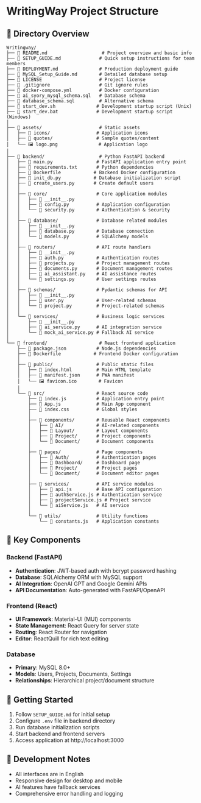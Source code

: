# WritingWay Project Structure

## 📁 Directory Overview

```
Writingway/
├── 📄 README.md                    # Project overview and basic info
├── 📄 SETUP_GUIDE.md              # Quick setup instructions for team members
├── 📄 DEPLOYMENT.md               # Production deployment guide
├── 📄 MySQL_Setup_Guide.md        # Detailed database setup
├── 📄 LICENSE                     # Project license
├── 📄 .gitignore                  # Git ignore rules
├── 📄 docker-compose.yml          # Docker configuration
├── 📄 ai_syory_mysql_schema.sql   # Database schema
├── 📄 database_schema.sql         # Alternative schema
├── 📄 start_dev.sh               # Development startup script (Unix)
├── 📄 start_dev.bat              # Development startup script (Windows)
│
├── 📁 assets/                     # Static assets
│   ├── 📁 icons/                 # Application icons
│   ├── 📁 quotes/                # Sample quotes/content
│   └── 🖼️ logo.png               # Application logo
│
├── 📁 backend/                    # Python FastAPI backend
│   ├── 📄 main.py                # FastAPI application entry point
│   ├── 📄 requirements.txt       # Python dependencies
│   ├── 📄 Dockerfile            # Backend Docker configuration
│   ├── 📄 init_db.py            # Database initialization script
│   ├── 📄 create_users.py       # Create default users
│   │
│   ├── 📁 core/                  # Core application modules
│   │   ├── 📄 __init__.py
│   │   ├── 📄 config.py          # Application configuration
│   │   └── 📄 security.py        # Authentication & security
│   │
│   ├── 📁 database/              # Database related modules
│   │   ├── 📄 __init__.py
│   │   ├── 📄 database.py        # Database connection
│   │   └── 📄 models.py          # SQLAlchemy models
│   │
│   ├── 📁 routers/               # API route handlers
│   │   ├── 📄 __init__.py
│   │   ├── 📄 auth.py            # Authentication routes
│   │   ├── 📄 projects.py        # Project management routes
│   │   ├── 📄 documents.py       # Document management routes
│   │   ├── 📄 ai_assistant.py    # AI assistance routes
│   │   └── 📄 settings.py        # User settings routes
│   │
│   ├── 📁 schemas/               # Pydantic schemas for API
│   │   ├── 📄 __init__.py
│   │   ├── 📄 user.py            # User-related schemas
│   │   └── 📄 project.py         # Project-related schemas
│   │
│   └── 📁 services/              # Business logic services
│       ├── 📄 __init__.py
│       ├── 📄 ai_service.py      # AI integration service
│       └── 📄 mock_ai_service.py # Fallback AI service
│
└── 📁 frontend/                   # React frontend application
    ├── 📄 package.json           # Node.js dependencies
    ├── 📄 Dockerfile            # Frontend Docker configuration
    │
    ├── 📁 public/                # Public static files
    │   ├── 📄 index.html         # Main HTML template
    │   ├── 📄 manifest.json      # PWA manifest
    │   └── 🖼️ favicon.ico        # Favicon
    │
    └── 📁 src/                   # React source code
        ├── 📄 index.js           # Application entry point
        ├── 📄 App.js             # Main App component
        ├── 📄 index.css          # Global styles
        │
        ├── 📁 components/        # Reusable React components
        │   ├── 📁 AI/            # AI-related components
        │   ├── 📁 Layout/        # Layout components
        │   ├── 📁 Project/       # Project components
        │   └── 📁 Document/      # Document components
        │
        ├── 📁 pages/             # Page components
        │   ├── 📁 Auth/          # Authentication pages
        │   ├── 📁 Dashboard/     # Dashboard page
        │   ├── 📁 Project/       # Project pages
        │   └── 📁 Document/      # Document editor pages
        │
        ├── 📁 services/          # API service modules
        │   ├── 📄 api.js         # Base API configuration
        │   ├── 📄 authService.js # Authentication service
        │   ├── 📄 projectService.js # Project service
        │   └── 📄 aiService.js   # AI service
        │
        └── 📁 utils/             # Utility functions
            └── 📄 constants.js   # Application constants
```

## 🔧 Key Components

### Backend (FastAPI)
- **Authentication**: JWT-based auth with bcrypt password hashing
- **Database**: SQLAlchemy ORM with MySQL support
- **AI Integration**: OpenAI GPT and Google Gemini APIs
- **API Documentation**: Auto-generated with FastAPI/OpenAPI

### Frontend (React)
- **UI Framework**: Material-UI (MUI) components
- **State Management**: React Query for server state
- **Routing**: React Router for navigation
- **Editor**: ReactQuill for rich text editing

### Database
- **Primary**: MySQL 8.0+
- **Models**: Users, Projects, Documents, Settings
- **Relationships**: Hierarchical project/document structure

## 🚀 Getting Started

1. Follow `SETUP_GUIDE.md` for initial setup
2. Configure `.env` file in backend directory
3. Run database initialization scripts
4. Start backend and frontend servers
5. Access application at http://localhost:3000

## 📝 Development Notes

- All interfaces are in English
- Responsive design for desktop and mobile
- AI features have fallback services
- Comprehensive error handling and logging
